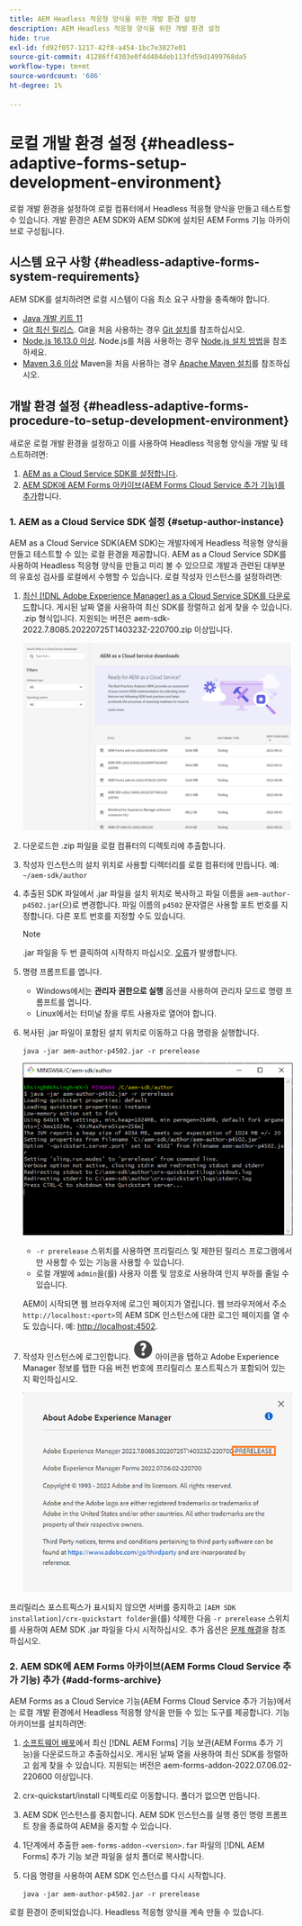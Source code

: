 ```yaml
---
title: AEM Headless 적응형 양식을 위한 개발 환경 설정
description: AEM Headless 적응형 양식을 위한 개발 환경 설정
hide: true
exl-id: fd92f057-1217-42f8-a454-1bc7e3827e01
source-git-commit: 41286ff4303e0f4d404deb113fd59d1499768da5
workflow-type: tm+mt
source-wordcount: '686'
ht-degree: 1%

---
```



# 로컬 개발 환경 설정 {#headless-adaptive-forms-setup-development-environment}

로컬 개발 환경을 설정하여 로컬 컴퓨터에서 Headless 적응형 양식을 만들고 테스트할 수 있습니다. 개발 환경은 AEM SDK와 AEM SDK에 설치된 AEM Forms 기능 아카이브로 구성됩니다.
<!--
 After a Headless adaptive form or related assets are ready on the local development environment, you can deploy the Headless adaptive form application to your publishing environment. -- >

You require knowledge to build application using react, Git, and Maven to use Headless adaptive forms.

<!-- 

### Download the latest version of AEM as a Cloud Service SDK or Forms feature archive (AEM Forms add-on) from Software Distribution {#software-distribution}

To download the supported version of Adobe Experience Manager as a Cloud Service SDK or Forms feature archive (AEM Forms add-on):

1. Log in to [Software Distribution](https://experience.adobe.com/#/downloads) portal with your Adobe ID.

    >[!NOTE]
    >
    > Your Adobe Organization must be provisioned for AEM as a Cloud Service to download the AEM as a Cloud Service SDK.

1. Navigate to the **[!UICONTROL AEM as a Cloud Service]** tab.
1. Sort by published date in descending order.
1. Click on the latest Adobe Experience Manager as a Cloud Service SDK or Forms feature archive (AEM Forms add-on).
1. Review and accept the EULA. Tap the **[!UICONTROL Download]** button. -->

## 시스템 요구 사항 {#headless-adaptive-forms-system-requirements}

AEM SDK를 설치하려면 로컬 시스템이 다음 최소 요구 사항을 충족해야 합니다.

* [Java 개발 키트 11](https://experience.adobe.com/#/downloads/content/software-distribution/en/general.html?1_group.propertyvalues.property=.%2Fjcr%3Acontent%2Fmetadata%2Fdc%3AsoftwareType&amp;1_group.propertyvalues.operation=equals&amp;1_group.propertyvalues.0_values=software-type%3Atoling&amp;fulltext=Oracle%7E+JDK%7E+11%7E&amp;orderby=%40jcr%3Acontent%2Fjcr%3AlastModified&amp;orderby.sort=desc&amp;layout=list&amp;p.offset=0&amp;p.limit=14)
* [Git 최신 릴리스](https://git-scm.com/downloads). Git을 처음 사용하는 경우 [Git 설치](https://git-scm.com/book/en/v2/Getting-Started-Installing-Git)를 참조하십시오.
* [Node.js 16.13.0 이상](https://nodejs.org/en/download/). Node.js를 처음 사용하는 경우 [Node.js 설치 방법](https://nodejs.dev/en/learn/how-to-install-nodejs)을 참조하세요.
* [Maven 3.6 이상](https://maven.apache.org/download.cgi) Maven을 처음 사용하는 경우 [Apache Maven 설치](https://maven.apache.org/install.html)를 참조하십시오.

## 개발 환경 설정 {#headless-adaptive-forms-procedure-to-setup-development-environment}

새로운 로컬 개발 환경을 설정하고 이를 사용하여 Headless 적응형 양식을 개발 및 테스트하려면:

1. [AEM as a Cloud Service SDK를 설정합니다](#setup-author-instance).
1. [AEM SDK에 AEM Forms 아카이브(AEM Forms Cloud Service 추가 기능)를 추가](#add-forms-archive)합니다.

<!--

1. (Optional) [Add Forms-specific users to your local Author instance](#configure-users-and-permissions).
1. (Optional) Install [Adaptive forms builder extension for Microsoft Visual Studio Code](#microsoft-visual-studio-code-extension-for-headless-adaptive-forms). 

-->

### 1. AEM as a Cloud Service SDK 설정 {#setup-author-instance}

AEM as a Cloud Service SDK(AEM SDK)는 개발자에게 Headless 적응형 양식을 만들고 테스트할 수 있는 로컬 환경을 제공합니다. AEM as a Cloud Service SDK를 사용하여 Headless 적응형 양식을 만들고 미리 볼 수 있으므로 개발과 관련된 대부분의 유효성 검사를 로컬에서 수행할 수 있습니다. 로컬 작성자 인스턴스를 설정하려면:

1. [최신 [!DNL Adobe Experience Manager] as a Cloud Service SDK를 다운로드](https://experience.adobe.com/#/downloads/content/software-distribution/en/aemcloud.html)합니다. 게시된 날짜 열을 사용하여 최신 SDK를 정렬하고 쉽게 찾을 수 있습니다.
.zip 형식입니다. 지원되는 버전은 aem-sdk-2022.7.8085.20220725T140323Z-220700.zip 이상입니다.

   ![소프트웨어 배포 포털에서 AEM Cloud Service SDK 다운로드](assets/software-distribution.png)


1. 다운로드한 .zip 파일을 로컬 컴퓨터의 디렉토리에 추출합니다.
1. 작성자 인스턴스의 설치 위치로 사용할 디렉터리를 로컬 컴퓨터에 만듭니다. 예: `~/aem-sdk/author`
1. 추출된 SDK 파일에서 .jar 파일을 설치 위치로 복사하고 파일 이름을 `aem-author-p4502.jar`(으)로 변경합니다. 파일 이름의 `p4502` 문자열은 사용할 포트 번호를 지정합니다. 다른 포트 번호를 지정할 수도 있습니다.

   >[!NOTE]
   >
   > .jar 파일을 두 번 클릭하여 시작하지 마십시오. [오류](https://experienceleague.adobe.com/docs/experience-manager-learn/cloud-service/local-development-environment-set-up/aem-runtime.html?lang=ko#troubleshooting-double-click)가 발생합니다.

1. 명령 프롬프트를 엽니다.
   * Windows에서는 **관리자 권한으로 실행** 옵션을 사용하여 관리자 모드로 명령 프롬프트를 엽니다.
   * Linux에서는 터미널 창을 루트 사용자로 열어야 합니다.

1. 복사된 .jar 파일이 포함된 설치 위치로 이동하고 다음 명령을 실행합니다.

   `java -jar aem-author-p4502.jar -r prerelease`

   ![소프트웨어 배포 포털에서 AEM Cloud Service SDK 다운로드](assets/install-sdk.png)

   * `-r prerelease` 스위치를 사용하면 프리릴리스 및 제한된 릴리스 프로그램에서만 사용할 수 있는 기능을 사용할 수 있습니다.
   * 로컬 개발에 `admin`을(를) 사용자 이름 및 암호로 사용하여 인지 부하를 줄일 수 있습니다.

   AEM이 시작되면 웹 브라우저에 로그인 페이지가 열립니다. 웹 브라우저에서 주소 `http://localhost:<port>`의 AEM SDK 인스턴스에 대한 로그인 페이지를 열 수도 있습니다. 예: [http://localhost:4502](http://localhost:4502).

1. 작성자 인스턴스에 로그인합니다. ![도움말](/help/assets/Help-icon.svg) 아이콘을 탭하고 Adobe Experience Manager 정보를 탭한 다음 버전 번호에 프리릴리스 포스트픽스가 포함되어 있는지 확인하십시오.

   ![도움말](/help/assets/prerelease.png)

프리릴리스 포스트픽스가 표시되지 않으면 서버를 중지하고 `[AEM SDK installation]/crx-quickstart folder`을(를) 삭제한 다음 `-r prerelease` 스위치를 사용하여 AEM SDK .jar 파일을 다시 시작하십시오. 추가 옵션은 [문제 해결](/help/troubleshooting.md)을 참조하십시오.

### 2. AEM SDK에 AEM Forms 아카이브(AEM Forms Cloud Service 추가 기능) 추가 {#add-forms-archive}

AEM Forms as a Cloud Service 기능(AEM Forms Cloud Service 추가 기능)에서는 로컬 개발 환경에서 Headless 적응형 양식을 만들 수 있는 도구를 제공합니다. 기능 아카이브를 설치하려면:

1. [소프트웨어 배포](https://experience.adobe.com/#/downloads/content/software-distribution/en/aemcloud.html?fulltext=AEM*+Forms*+add*+on*&amp;orderby=%40jcr%3Acontent%2Fjcr%3AlastModified&amp;orderby.sort=desc&amp;layout=list&amp;p.offset=0&amp;p.limit=20)에서 최신 [!DNL AEM Forms] 기능 보관(AEM Forms 추가 기능)을 다운로드하고 추출하십시오. 게시된 날짜 열을 사용하여 최신 SDK를 정렬하고 쉽게 찾을 수 있습니다. 지원되는 버전은 aem-forms-addon-2022.07.06.02-220600 이상입니다.

1. crx-quickstart/install 디렉토리로 이동합니다. 폴더가 없으면 만듭니다.
1. AEM SDK 인스턴스를 중지합니다. AEM SDK 인스턴스를 실행 중인 명령 프롬프트 창을 종료하여 AEM을 중지할 수 있습니다.
1. 1단계에서 추출한 `aem-forms-addon-<version>.far` 파일의 [!DNL AEM Forms] 추가 기능 보관 파일을 설치 폴더로 복사합니다.
1. 다음 명령을 사용하여 AEM SDK 인스턴스를 다시 시작합니다.

   `java -jar aem-author-p4502.jar -r prerelease`

<!-- 

### 3. (Optional) Configure users and permissions {#configure-users-and-permissions}

Create seperate user accounts for Form Developer, Form Practitioner, and end users. These account help you test Headless adaptive forms for various types of users. To create a user account and add roles to the account:

1. Login to your AEM SDK instance.
1. Go to Tools > Security > Users and tap Create. The Create New User wizard opens.
1. In the details tab, specify an ID and Password. All other fields are optional. It is recommended to provide name and an email address.
1. In the Groups tab, search and select user-groups for a user depending on their role. The table below lists all types of users and pre-defined groups for each type of forms users based on their role:
  
    | User Type | AEM Group |
    |---|---|
    | Form developer | [!DNL forms-users] (AEM Forms Users), [!DNL template-authors], [!DNL workflow-users], [!DNL workflow-editors], and [!DNL fdm-authors]  |
    | Customer Experience Lead or UX Designer| [!DNL forms-users], [!DNL template-authors]|
    | AEM administrator | [!DNL aem-administrators], [!DNL fd-administrators] |
    | End user| When a user must log in to view and submit an Adaptive Form, add such users to [!DNL forms-users] group. </br> When no user authentication is required to access Adaptive Forms, do not assign any group to such users.|

<!-- ### 4. (Optional) Install Visual Studio Code extension for Headless adaptive forms {#microsoft-visual-studio-code-extension-for-headless-adaptive-forms}

You can use any IDE for developing Headless adaptive forms. Adobe provides an extension for Microsoft&reg;reg; Visual Studio Code to make it easier for you to navigate structure and develop Headless adaptive forms. The extension adds adaptive forms related IntelliSense capabilities and helps auto-complete Headless adaptive forms JSON syntax. It also adds a panel, titled Forms Tree, to help navigate structure of Headless adaptive form. To use the extension: 

1. Ensure [Microsoft Visual Studio Code 1.62.0 or later](https://code.visualstudio.com/docs/supporting/FAQ#_how-do-i-find-the-version) is installed. If you have an older version or no version installed, download the latest version from [Microsoft Website](https://code.visualstudio.com/docs/setup/setup-overview)
   >[!NOTE]
   >
   >
   > To use Visual Studio from command line on macOS, see [Launching from the command line](https://code.visualstudio.com/docs/setup/mac#_launching-from-the-command-line).

1. Download the [Adaptive forms builder extension](/help/assets/adaptive-form-builder-0.12.0.vsix).

1. Navigate the directory containing the *adaptive-form-builder-[version].vsix* file.

1. Run the following command or see [Install from a VSIX](https://code.visualstudio.com/docs/editor/extension-marketplace#_install-from-a-vsix) article for detailed instructions to install a Visual Studio Code extension from a VSIX file:

    `code -–install-extension adaptive-form-builder-[version].vsix`

    </br> Replace the [version] with actual version of the extension. For example, `code -–install-extension adaptive-form-builder-0.12.0.vsix`

    </br> 

    ![Installing extension](/help/assets/install-extension.png)

<!-- ## Create and setup a react app

Adaptive forms renderer component is a react based component. It requires a react app to run and render a Headless adaptive form. To create and setup react app:

1. Open terminal in Visual Studio code and run the following command to create a react app and installs all related dependencies:

    ```shell
    npx create-react-app [react-app-name] --scripts-version 4.0.3 --template typescript
    ```

    Where [react-app-name] represents name of the project, script version is 4.0.3, and template of type typescript. For example, the following command creates a react app named *headless-forms-demo*.

    ```shell
    npx create-react-app headless-forms-demo --scripts-version 4.0.3 --template typescript
    ```

    It may take some time to create the react app and install all the dependencies. The command creates an empty react app with latest version of react and react-dom dependencies. It does not have any artifacts related to adaptive forms renderer component.

1. Adaptive forms renderer component is based on react spectrum and requires react 16.0.0 and react-dom 16.0.0. To install react 16.0.0 and related dependencies:
    1. Open the Visual Studio code terminal Window or command prompt.
    1. Navigate to the directory of react project.  
    1. Run the following command:

        ```shell
        npm install --save react@16.0.0 react-dom@16.14.0 -force
        ```

1. Run the following command to install adaptive forms renderer component related dependencies:

    ```shell
    npm i --save @aemforms/forms-super-component @aemforms/forms-react-core-components @aemforms/forms-super-component @adobe/react-spectrum @react/react-spectrum
    ```

<!-- 1. Install dependencies for adaptive forms renderer component. Packages for these dependencies are available in Adobe Artifactory. To authenticate with Adobe Artifactory and install dependencies for adaptive forms renderer component:

    1. Create environment variables ARTIFACTORY_USER and ARTIFACTORY_API_TOKEN. The ARTIFACTORY_USER stores Adobe LDAP username and ARTIFACTORY_API_TOKEN stores your [Adobe Artifactory token](https://wiki.corp.adobe.com/display/Artifactory/API+Keys)

    1. Run the following command to set NPM_TOKEN and NPM_EMAIL tokens:

        ```shell

        auth=$(curl -s -u${ARTIFACTORY_USER}:${ARTIFACTORY_API_TOKEN} https://artifactory.corp.adobe.com/artifactory/api/npm/auth)
        export NPM_TOKEN=$(echo "${auth}" | grep "_auth" | awk -F " " '{ print $3 }')
        export NPM_EMAIL=$(echo "${auth}" | grep "email" | awk -F " " '{ print $3 }')
        ```

        These tokens are required to communicated with Adobe Artifactory.

    1. Create a .npmrc file in the react project.

        ![.npmrc file](/help/assets/npmrc.png)

    1. Add the following code to the file:

        ```shell
        @aemforms:registry=https://artifactory.corp.adobe.com/artifactory/api/npm/npm-aem-release/
        @react:registry=https://artifactory.corp.adobe.com/artifactory/api/npm/npm-react-release/
        @quarry:registry=https://artifactory.corp.adobe.com/artifactory/api/npm/npm-adobe-release-local/
        //artifactory.corp.adobe.com/artifactory/api/npm/npm-adobe-release-loca/:_auth=${NPM_TOKEN}
        //artifactory.corp.adobe.com/artifactory/api/npm/npm-aem-release/:_auth=${NPM_TOKEN}
        //artifactory.corp.adobe.com/artifactory/api/npm/npm-react-release/:_auth=${NPM_TOKEN}
        _auth=${NPM_TOKEN}
        email=${NPM_EMAIL}
        always-auth=true
        ```

        It defines the antifactory repositories to use for Headless adaptive forms, react, and quarry related scope.
    1. Run the following command to install adaptive forms renderer component related dependencies:

    ```shell
    npm i --save @aemforms/crispr-react-bindings @aemforms/crispr-react-core-components @adobe/react-spectrum @react/react-spectrum
    ```
 
-->
로컬 환경이 준비되었습니다. Headless 적응형 양식을 계속 만들 수 있습니다.
